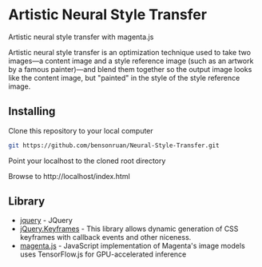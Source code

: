 # Artistic Neural Style Transfer
Artistic neural style transfer with magenta.js

Artistic neural style transfer is an optimization technique used to take two images—a content image and a style reference image (such as an artwork by a famous painter)—and blend them together so the output image looks like the content image, but "painted" in the style of the style reference image.


## Installing
Clone this repository to your local computer
``` bash
git https://github.com/bensonruan/Neural-Style-Transfer.git
```
Point your localhost to the cloned root directory

Browse to http://localhost/index.html 


## Library
* [jquery](https://code.jquery.com/jquery-3.3.1.min.js) - JQuery
* [jQuery.Keyframes](https://github.com/Keyframes/jQuery.Keyframes) - This library allows dynamic generation of CSS keyframes with callback events and other niceness.
* [magenta.js](https://github.com/tensorflow/magenta-js/tree/master/image) - JavaScript implementation of Magenta's image models uses TensorFlow.js for GPU-accelerated inference
